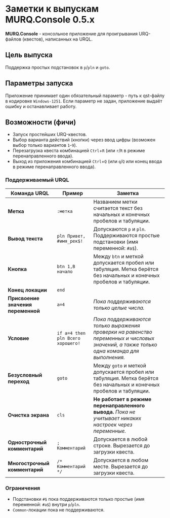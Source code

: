﻿# Заметки к выпускам MURQ.Console 0.5.x

**MURQ.Console** - консольное приложение для проигрывания URQ-файлов (квестов), написанных на URQL.  

## Цель выпуска
Поддержка простых подстановок в `p`/`pln` и `goto`.

## Параметры запуска
Приложение принимает один обязательный параметр - путь к qst-файлу в кодировке `Windows-1251`. Если параметр не задан, приложение выдаёт ошибку и останавливает работу.

## Возможности (фичи)
- Запуск простейших URQ-квестов.
- Выбор варианта действий (кнопки) через ввод цифры (возможен выбор только вариантов `1`-`9`).
- Перезагрузка квеста комбинацией `Ctrl`+`R` (или `r`/`R` в режиме перенаправленного ввода).
- Выход из приложения комбинацией `Ctrl`+`Q` (или `q`/`Q` или конец ввода в режиме перенаправленного ввода).

### Поддерживаемый URQL
| Команда URQL                       | Пример             | Заметка
| ---------------------------------- | ------------------ | -----------
| **Метка**                          | `:метка`           | Названием метки считается текст без начальных и конечных пробелов и табуляции.
| **Вывод текста**                   | `pln Привет, #имя_рек$!` | Допускаются `p` и `pln`. Поддерживаются простые подстановки (имя переменной: `#a$`).
| **Кнопка**                         | `btn 1,В начало`   | Между `btn` и меткой допускается пробел или табуляция. Метка берётся без начальных и конечных пробелов и табуляции.
| **Конец локации**                  | `end`
| **Присвоение значения переменной** | `a=4`              | _Пока поддерживаются только целые числа._
| **Условие**                        | `if a=4 then pln Всего хорошего!` | _Пока поддерживаются только выражения проверки на равенство переменных и числовых значений, а также только одна команда для выполнения._
| **Безусловный переход**            | `goto`             | Между `goto` и меткой допускается пробел или табуляция. Метка берётся без начальных и конечных пробелов и табуляции.
| **Очистка экрана**                 | `cls`              | **Не работает в режиме перенаправленного вывода.** _Пока не учитывает никаких настроек через переменные._
| **Однострочный комментарий**       | `; Комментарий`    | Допускается в любой строке. Вырезается до загрузки квеста.
| **Многострочный комментарий**      | `/* Комментарий */` | Допускается в любом месте. Вырезается до загрузки квеста.

### Ограничения
- Подстановки `#$` пока поддерживаются только простые (имя переменной: `#a$`) внутри `p`/`pln`.
- `Common`-локации пока не поддерживаются.